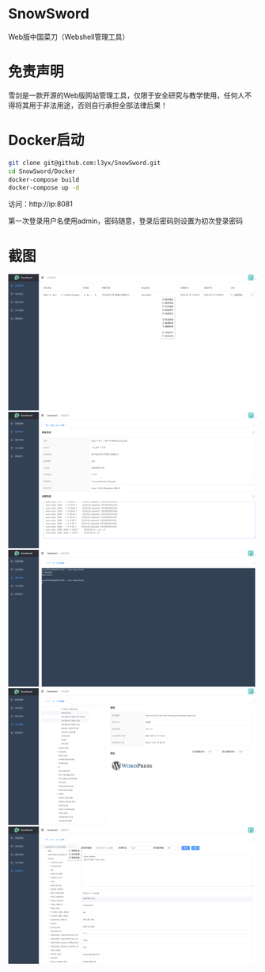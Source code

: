 # SnowSword
Web版中国菜刀（Webshell管理工具）


# 免责声明
雪剑是一款开源的Web版网站管理工具，仅限于安全研究与教学使用，任何人不得将其用于非法用途，否则自行承担全部法律后果！


# Docker启动
```bash
git clone git@github.com:l3yx/SnowSword.git
cd SnowSword/Docker
docker-compose build
docker-compose up -d
```

访问：http://ip:8081

第一次登录用户名使用admin，密码随意，登录后密码则设置为初次登录密码


# 截图
![dashboard](screenshot/dashboard.png)
![overview](screenshot/overview.png)
![terminal](screenshot/terminal.png)
![filemanager](screenshot/filemanager.png)
![database](screenshot/database.png)